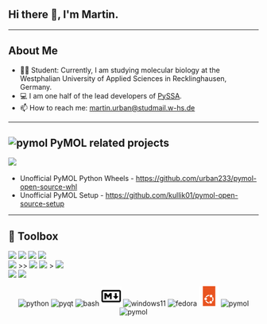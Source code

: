 <h2>Hi there 👋, I'm Martin.</h2> 
    
---
## About Me
- 👨‍💻 Student: Currently, I am studying molecular biology at the Westphalian University of Applied Sciences in Recklinghausen, Germany.
- 💻 I am one half of the lead developers of [PySSA](https://github.com/urban233/PySSA).
- 📫 How to reach me: martin.urban@studmail.w-hs.de

---
## <img src="https://github.com/schrodinger/pymol-open-source/blob/master/data/pymol/icons/icon2.svg" alt="pymol" width="24" height="24" align="bottom"/> PyMOL related projects
[![](https://img.shields.io/badge/PyPI-pymol--open--source--whl-3775A9.svg?style=for-the-badge&logo=PyPI&logoColor=white)](https://pypi.org/project/pymol-open-source-whl/)
- Unofficial PyMOL Python Wheels - https://github.com/urban233/pymol-open-source-whl
- Unofficial PyMOL Setup - https://github.com/kullik01/pymol-open-source-setup
  
---
## 🧰 Toolbox
![](https://img.shields.io/badge/Python-3776AB.svg?style=for-the-badge&logo=Python&logoColor=white)
![](https://img.shields.io/badge/PyQt-2cde85.svg?style=for-the-badge&logo=Python&logoColor=white)
![](https://img.shields.io/badge/PyCharm-000000.svg?style=for-the-badge&logo=PyCharm&logoColor=white)
[![](https://img.shields.io/badge/PyPI-urban233-3775A9.svg?style=for-the-badge&logo=PyPI&logoColor=white)](https://pypi.org/user/urban233/)
<br>
![](https://img.shields.io/badge/Windows-0078D6?style=for-the-badge&logo=windows&logoColor=white)
\>\>
![](https://img.shields.io/badge/AlmaLinux-000000.svg?style=for-the-badge&logo=AlmaLinux&logoColor=white)
![](https://img.shields.io/badge/Ubuntu-E95420.svg?style=for-the-badge&logo=Ubuntu&logoColor=white)
\>
![](https://img.shields.io/badge/macOS-000000.svg?style=for-the-badge&logo=macOS&logoColor=white)
<br>
![](https://img.shields.io/badge/PyMOL-52ba52?style=for-the-badge&logo=windows&logoColor=white)
![](https://img.shields.io/badge/ColabFold-d8160a?style=for-the-badge&logo=windows&logoColor=white)

<p align="center">
  <img src="https://www.vectorlogo.zone/logos/python/python-icon.svg" alt="python" width="40" height="40"/>
  <img src="https://upload.wikimedia.org/wikipedia/commons/e/e6/Python_and_Qt.svg" alt="pyqt" width="40" height="40"/>
  <img src="https://www.vectorlogo.zone/logos/gnu_bash/gnu_bash-icon.svg" alt="bash" width="40" height="40"/>
  <img src="https://github.com/devicons/devicon/blob/master/icons/markdown/markdown-original.svg" alt="markdown" width="40" height="40"/>
  <img src="https://upload.wikimedia.org/wikipedia/commons/8/87/Windows_logo_-_2021.svg" alt="windows11" height="40"/>
  <img src="https://upload.wikimedia.org/wikipedia/commons/3/3f/Fedora_logo.svg" alt="fedora" width="40" height="40"/>
  <img src="https://github.com/devicons/devicon/blob/master/icons/ubuntu/ubuntu-plain.svg" alt="ubuntu" width="40" height="40"/>
  <img src="https://github.com/schrodinger/pymol-open-source/blob/master/data/pymol/icons/icon2.svg" alt="pymol" width="40" height="40"/>
  <img src="https://raw.githubusercontent.com/sokrypton/ColabFold/main/.github/ColabFold_Marv_Logo.png" alt="pymol" width="40" height="40"/>
</p>
<br/>
